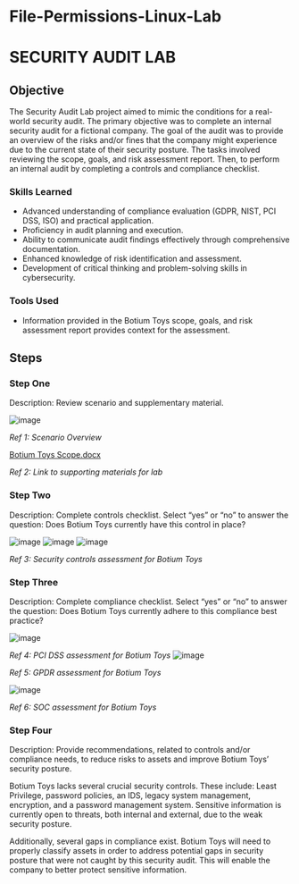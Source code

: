 # File-Permissions-Linux-Lab

# SECURITY AUDIT LAB

## Objective

The Security Audit Lab project aimed to mimic the conditions for a real-world security audit. The primary objective was to complete an internal security audit for a fictional company. The goal of the audit was to provide an overview of the risks and/or fines that the company might experience due to the current state of their security posture. The tasks involved reviewing the scope, goals, and risk assessment report. Then, to perform an internal audit by completing a controls and compliance checklist.

### Skills Learned

- Advanced understanding of compliance evaluation (GDPR, NIST, PCI DSS, ISO) and practical application.
- Proficiency in audit planning and execution.
- Ability to communicate audit findings effectively through comprehensive documentation.
- Enhanced knowledge of risk identification and assessment.
- Development of critical thinking and problem-solving skills in cybersecurity.

### Tools Used

- Information provided in the Botium Toys scope, goals, and risk assessment report provides context for the assessment.

## Steps

### Step One 

Description: Review scenario and supplementary material.

![image](https://github.com/aehumphrey/Security-Audit-Lab/assets/33531835/9ce445cb-223e-42e5-ba8f-998d594a93f9)

*Ref 1: Scenario Overview*

[Botium Toys Scope.docx](https://github.com/user-attachments/files/15828598/Botium.Toys.Scope.docx)

*Ref 2: Link to supporting materials for lab*

### Step Two

Description: Complete controls checklist. Select “yes” or “no” to answer the question: Does Botium Toys currently have this control in place?

![image](https://github.com/aehumphrey/Security-Audit-Lab/assets/33531835/a8245f4f-1905-4864-ad8b-5c417aa39385)
![image](https://github.com/aehumphrey/Security-Audit-Lab/assets/33531835/c7277a38-09dd-4927-9f9e-630b75fbf94a)
![image](https://github.com/aehumphrey/Security-Audit-Lab/assets/33531835/6d2d9037-62ff-4d47-bbcd-d63630876bda)

*Ref 3: Security controls assessment for Botium Toys*

### Step Three

Description: Complete compliance checklist. Select “yes” or “no” to answer the question: Does Botium Toys currently adhere to this compliance best practice?

![image](https://github.com/aehumphrey/Security-Audit-Lab/assets/33531835/cd4248f8-a6c5-4493-90a6-33dd4f271787)

*Ref 4: PCI DSS assessment for Botium Toys*
![image](https://github.com/aehumphrey/Security-Audit-Lab/assets/33531835/9afee10d-d128-45e2-833a-42fb0a081f32)


*Ref 5: GPDR assessment for Botium Toys*

![image](https://github.com/aehumphrey/Security-Audit-Lab/assets/33531835/e0c91ee7-e602-42c0-bfba-486a7c33ce89)


*Ref 6: SOC assessment for Botium Toys*

### Step Four

Description: Provide recommendations, related to controls and/or compliance needs, to reduce risks to assets and improve Botium Toys’ security posture.

Botium Toys lacks several crucial security controls. These include: Least Privilege, password policies, an IDS, legacy system management, encryption, and a password management system. Sensitive information is currently open to threats, both internal and external, due to the weak security posture.

Additionally, several gaps in compliance exist. Botium Toys  will need to properly classify assets in order to address potential gaps in security posture that were not caught by this security audit. This will enable the company to better protect sensitive information.





